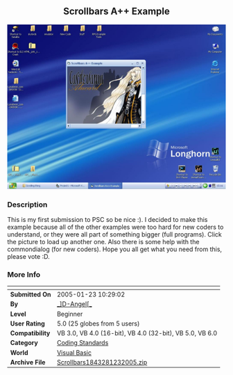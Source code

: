 ﻿<div align="center">

## Scrollbars A\+\+ Example

<img src="PIC20051231024359285.JPG">
</div>

### Description

This is my first submission to PSC so be nice :). I decided to make this example because all of the other examples were too hard for new coders to understand, or they were all part of something bigger (full programs). Click the picture to load up another one. Also there is some help with the commondialog (for new coders). Hope you all get what you need from this, please vote :D.
 
### More Info
 


<span>             |<span>
---                |---
**Submitted On**   |2005-01-23 10:29:02
**By**             |[\_\]D\-Angel\[\_](https://github.com/Planet-Source-Code/PSCIndex/blob/master/ByAuthor/d-angel.md)
**Level**          |Beginner
**User Rating**    |5.0 (25 globes from 5 users)
**Compatibility**  |VB 3\.0, VB 4\.0 \(16\-bit\), VB 4\.0 \(32\-bit\), VB 5\.0, VB 6\.0
**Category**       |[Coding Standards](https://github.com/Planet-Source-Code/PSCIndex/blob/master/ByCategory/coding-standards__1-43.md)
**World**          |[Visual Basic](https://github.com/Planet-Source-Code/PSCIndex/blob/master/ByWorld/visual-basic.md)
**Archive File**   |[Scrollbars1843281232005\.zip](https://github.com/Planet-Source-Code/d-angel-scrollbars-a-example__1-58456/archive/master.zip)








